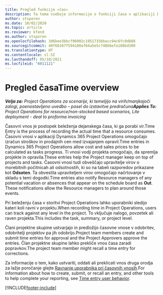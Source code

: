 ```yaml
---
title: Pregled funkcije »čas«
description: Ta tema vsebuje informacije o funkciji časa v aplikaciji Dynamics 365 Project Operations.
author: stsporen
ms.date: 10/02/2020
ms.topic: article
ms.reviewer: kfend
ms.author: stsporen
ms.openlocfilehash: 3d6bee3bbcf96002c1951733bbacc94c6fc9d888
ms.sourcegitcommit: 40f68387f594180af64a5e5c748b6efa188bd300
ms.translationtype: HT
ms.contentlocale: sl-SI
ms.lasthandoff: 05/10/2021
ms.locfileid: "6011121"
---
```

# <a name="time-overview"></a><span data-ttu-id="4aa25-103">Pregled časa</span><span class="sxs-lookup"><span data-stu-id="4aa25-103">Time overview</span></span>

<span data-ttu-id="4aa25-104">_**Velja za:** Project Operations za scenarije, ki temeljijo na virih/manjkajoči zalogi, poenostavljeno uvedbo – posel do izstavitve predračuna_</span><span class="sxs-lookup"><span data-stu-id="4aa25-104">_**Applies To:** Project Operations for resource/non-stocked based scenarios, Lite deployment - deal to proforma invoicing_</span></span>

<span data-ttu-id="4aa25-105">Časovni vnos je postopek beleženja dejanskega časa, ki ga porabi vir.</span><span class="sxs-lookup"><span data-stu-id="4aa25-105">Time Entry is the process of recording the actual time that a resource consumes.</span></span> <span data-ttu-id="4aa25-106">Časovni vnosi v aplikaciji Dynamics 365 Project Operations omogočajo izračun stroškov in prodajnih cen med izvajanjem opravil.</span><span class="sxs-lookup"><span data-stu-id="4aa25-106">Time entries in Dynamics 365 Project Operations allow cost and sales prices to be calculated as tasks progress.</span></span> <span data-ttu-id="4aa25-107">Ti vnosi vodji projekta omogočajo, da spremlja projekte in opravila.</span><span class="sxs-lookup"><span data-stu-id="4aa25-107">These entries help the Project manager keep on top of projects and tasks.</span></span> <span data-ttu-id="4aa25-108">Časovni vnosi tudi obveščajo upravitelje virov o morebitnih počitnicah ali odsotnostih, ki so na tabeli razporedov prikazane kot **Odsoten**. Ta obvestila upraviteljem virov omogočajo načrtovanje v skladu s temi dogodki.</span><span class="sxs-lookup"><span data-stu-id="4aa25-108">Time entries also notify Resource managers of any potential vacation or absences that appear on the schedule board as **Out**. These notifications allow the Resource managers to plan around those events.</span></span>

<span data-ttu-id="4aa25-109">Pri beleženju časa v storitvi Project Operations lahko uporabniki sledijo kateri koli ravni v projektu.</span><span class="sxs-lookup"><span data-stu-id="4aa25-109">When recording time in Project Operations, users can track against any level in the project.</span></span> <span data-ttu-id="4aa25-110">To vključuje nalogo, povzetek ali raven projekta.</span><span class="sxs-lookup"><span data-stu-id="4aa25-110">This includes the task, summary, or project level.</span></span>

<span data-ttu-id="4aa25-111">Člani projektne skupine ustvarjajo in predložijo časovne vnose v odobritev, odobritelji projektov pa jih odobrijo.</span><span class="sxs-lookup"><span data-stu-id="4aa25-111">Project team members create and submit time entries for approval and the Project Approvers approve the entries.</span></span> <span data-ttu-id="4aa25-112">Član projektne skupine lahko prekliče vnos časa zaradi popravkov.</span><span class="sxs-lookup"><span data-stu-id="4aa25-112">The project team member might recall a time entry for corrections.</span></span>

<span data-ttu-id="4aa25-113">Za informacije o tem, kako ustvariti, oddati ali preklicati vnos druga orodja za lažje poročanje glejte [Ravnanje uporabnika pri časovnih vnosih](ui-behavior-time.md).</span><span class="sxs-lookup"><span data-stu-id="4aa25-113">For information about how to create, submit, or recall an entry, and other tools to help complete your reporting, see [Time entry user behavior](ui-behavior-time.md).</span></span>



[!INCLUDE[footer-include](../includes/footer-banner.md)]